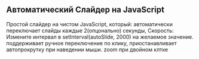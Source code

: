 ## Автоматический Слайдер на JavaScript
Простой слайдер на чистом JavaScript, который:
автоматически переключает слайды каждые 2(опцонально) секунды,
Скорость: Измените интервал в setInterval(autoSlide, 2000) на желаемое значение.
поддерживает ручное переключение по клику,
приостанавливает автопрокрутку при наведении мыши.
zoom   при двойном клтке
